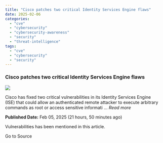 ```yaml
---
title: "Cisco patches two critical Identity Services Engine flaws"
date: 2025-02-06
categories: 
  - "cve"
  - "cybersecurity"
  - "cybersecurity-awareness"
  - "security"
  - "threat-intelligence"
tags: 
  - "cve"
  - "cybersecurity"
  - "security"
---
```


### Cisco patches two critical Identity Services Engine flaws

![](https://upload.cvefeed.io/news/28168/thumbnail.jpg)

Cisco has fixed two critical vulnerabilities in its Identity Services Engine (ISE) that could allow an authenticated remote attacker to execute arbitrary commands as root or access sensitive informati ... _Read more_

**Published Date:** Feb 05, 2025 (21 hours, 50 minutes ago)

Vulnerabilities has been mentioned in this article.

Go to Source
